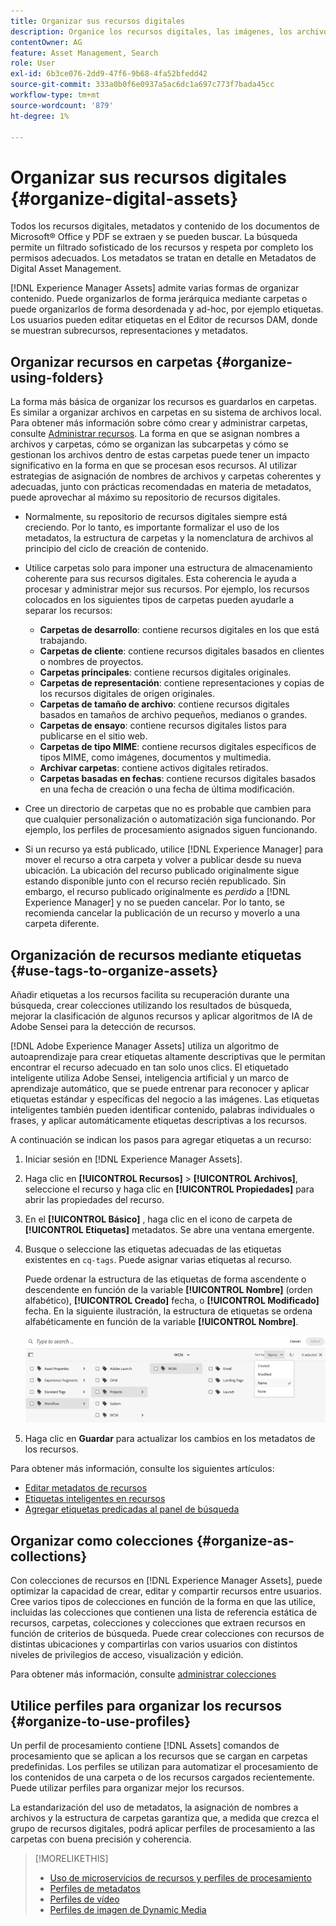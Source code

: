 ```yaml
---
title: Organizar sus recursos digitales
description: Organice los recursos digitales, las imágenes, los archivos, las carpetas, etc. mediante el Experience Manager.
contentOwner: AG
feature: Asset Management, Search
role: User
exl-id: 6b3ce076-2dd9-47f6-9b68-4fa52bfedd42
source-git-commit: 333a0b0f6e0937a5ac6dc1a697c773f7bada45cc
workflow-type: tm+mt
source-wordcount: '879'
ht-degree: 1%

---
```


# Organizar sus recursos digitales {#organize-digital-assets}

Todos los recursos digitales, metadatos y contenido de los documentos de Microsoft® Office y PDF se extraen y se pueden buscar. La búsqueda permite un filtrado sofisticado de los recursos y respeta por completo los permisos adecuados. Los metadatos se tratan en detalle en Metadatos de Digital Asset Management.

[!DNL Experience Manager Assets] admite varias formas de organizar contenido. Puede organizarlos de forma jerárquica mediante carpetas o puede organizarlos de forma desordenada y ad-hoc, por ejemplo etiquetas. Los usuarios pueden editar etiquetas en el Editor de recursos DAM, donde se muestran subrecursos, representaciones y metadatos.

<!-- Commenting to pull down the existing content before applying changes wrt CQDOC-15930
## Create folders {#create-folders}

When organizing a collection of assets, for example, all *Nature* images, you can create folders to keep them together. You can use folders to categorize and organize your assets. [!DNL Assets] does not require you to organize assets in folders to work better.

>[!NOTE]
>
>Sharing an Assets folder (in Marketing Cloud) of the type `sling:OrderedFolder`, is not supported. If you want to share a folder, do not select Ordered when creating a folder.

1. Navigate to the place in your digital assets folder where you want to create a new folder.
1. In the menu, click **[!UICONTROL Create]**. Select **[!UICONTROL New Folder]**.
1. In the **[!UICONTROL Title]** field, provide a folder name. By default, DAM uses the title that you provided as the folder name. Once the folder is created, you can override the default and specify another folder name.
1. Click **[!UICONTROL Create]**. Your folder is displayed in the digital assets folder.

## Add CUG properties to folders {#add-cug-properties-to-folders}

You can limit who can access certain folders in Assets by making the folder part of a closed user group (CUG). To make a folder part of a CUG:

1. In Assets, right-click the folder you want to add closed user group properties for and select **Properties**.  
1. Click the **CUG** tab.
1. Select the **Enabled** check box to make the folder and its assets available only to a closed user group.  
1. Browse to the login page, if there is one, to add that information. Add admitted groups by clicking **Add item**. If necessary, add the realm. Click **OK** to save your changes.

## Use tags to organize assets {#use-tags-to-organize-assets}

You can use folders or tags or both to organize assets. Adding tags to assets makes them more easy to retrieve during a search. To add tags to an asset, follow these steps:

1. In the Digital Asset Manager, double-click the asset to open it.
1. In the **Tags** area, open the menu to reveal the available tags. Select tags as appropriate. To delete a tag, hover the pointer over the tag and click `X` to delete it.
1. Click **Save** to save any tags you added.

Date24/08/2021
-->

## Organizar recursos en carpetas {#organize-using-folders}

La forma más básica de organizar los recursos es guardarlos en carpetas. Es similar a organizar archivos en carpetas en su sistema de archivos local. Para obtener más información sobre cómo crear y administrar carpetas, consulte [Administrar recursos](manage-digital-assets.md). La forma en que se asignan nombres a archivos y carpetas, cómo se organizan las subcarpetas y cómo se gestionan los archivos dentro de estas carpetas puede tener un impacto significativo en la forma en que se procesan esos recursos. Al utilizar estrategias de asignación de nombres de archivos y carpetas coherentes y adecuadas, junto con prácticas recomendadas en materia de metadatos, puede aprovechar al máximo su repositorio de recursos digitales.

* Normalmente, su repositorio de recursos digitales siempre está creciendo. Por lo tanto, es importante formalizar el uso de los metadatos, la estructura de carpetas y la nomenclatura de archivos al principio del ciclo de creación de contenido.
* Utilice carpetas solo para imponer una estructura de almacenamiento coherente para sus recursos digitales. Esta coherencia le ayuda a procesar y administrar mejor sus recursos. Por ejemplo, los recursos colocados en los siguientes tipos de carpetas pueden ayudarle a separar los recursos:

   * **Carpetas de desarrollo**: contiene recursos digitales en los que está trabajando.
   * **Carpetas de cliente**: contiene recursos digitales basados en clientes o nombres de proyectos.
   * **Carpetas principales**: contiene recursos digitales originales.
   * **Carpetas de representación**: contiene representaciones y copias de los recursos digitales de origen originales.
   * **Carpetas de tamaño de archivo**: contiene recursos digitales basados en tamaños de archivo pequeños, medianos o grandes.
   * **Carpetas de ensayo**: contiene recursos digitales listos para publicarse en el sitio web.
   * **Carpetas de tipo MIME**: contiene recursos digitales específicos de tipos MIME, como imágenes, documentos y multimedia.
   * **Archivar carpetas**: contiene activos digitales retirados.
   * **Carpetas basadas en fechas**: contiene recursos digitales basados en una fecha de creación o una fecha de última modificación.

* Cree un directorio de carpetas que no es probable que cambien para que cualquier personalización o automatización siga funcionando. Por ejemplo, los perfiles de procesamiento asignados siguen funcionando.
* Si un recurso ya está publicado, utilice [!DNL Experience Manager] para mover el recurso a otra carpeta y volver a publicar desde su nueva ubicación. La ubicación del recurso publicado originalmente sigue estando disponible junto con el recurso recién republicado. Sin embargo, el recurso publicado originalmente es *perdido* a [!DNL Experience Manager] y no se pueden cancelar. Por lo tanto, se recomienda cancelar la publicación de un recurso y moverlo a una carpeta diferente.

## Organización de recursos mediante etiquetas {#use-tags-to-organize-assets}

Añadir etiquetas a los recursos facilita su recuperación durante una búsqueda, crear colecciones utilizando los resultados de búsqueda, mejorar la clasificación de algunos recursos y aplicar algoritmos de IA de Adobe Sensei para la detección de recursos.

[!DNL Adobe Experience Manager Assets] utiliza un algoritmo de autoaprendizaje para crear etiquetas altamente descriptivas que le permitan encontrar el recurso adecuado en tan solo unos clics. El etiquetado inteligente utiliza Adobe Sensei, inteligencia artificial y un marco de aprendizaje automático, que se puede entrenar para reconocer y aplicar etiquetas estándar y específicas del negocio a las imágenes. Las etiquetas inteligentes también pueden identificar contenido, palabras individuales o frases, y aplicar automáticamente etiquetas descriptivas a los recursos.

A continuación se indican los pasos para agregar etiquetas a un recurso:

1. Iniciar sesión en [!DNL Experience Manager Assets].
1. Haga clic en **[!UICONTROL Recursos]** > **[!UICONTROL Archivos]**, seleccione el recurso y haga clic en **[!UICONTROL Propiedades]** para abrir las propiedades del recurso.
1. En el **[!UICONTROL Básico]** , haga clic en el icono de carpeta de **[!UICONTROL Etiquetas]** metadatos. Se abre una ventana emergente.
1. Busque o seleccione las etiquetas adecuadas de las etiquetas existentes en `cq-tags`. Puede asignar varias etiquetas al recurso.

   Puede ordenar la estructura de las etiquetas de forma ascendente o descendente en función de la variable **[!UICONTROL Nombre]** (orden alfabético), **[!UICONTROL Creado]** fecha, o **[!UICONTROL Modificado]** fecha. En la siguiente ilustración, la estructura de etiquetas se ordena alfabéticamente en función de la variable **[!UICONTROL Nombre]**.

   ![añadir etiquetas](assets/add-tags-to-asset.png)

1. Haga clic en **Guardar** para actualizar los cambios en los metadatos de los recursos.

Para obtener más información, consulte los siguientes artículos:

* [Editar metadatos de recursos](meta-edit.md)
* [Etiquetas inteligentes en recursos](smart-tags.md)
* [Agregar etiquetas predicadas al panel de búsqueda](/help/assets/search-facets.md/#adding-a-tags-predicate)

## Organizar como colecciones {#organize-as-collections}

Con colecciones de recursos en [!DNL Experience Manager Assets], puede optimizar la capacidad de crear, editar y compartir recursos entre usuarios. Cree varios tipos de colecciones en función de la forma en que las utilice, incluidas las colecciones que contienen una lista de referencia estática de recursos, carpetas, colecciones y colecciones que extraen recursos en función de criterios de búsqueda. Puede crear colecciones con recursos de distintas ubicaciones y compartirlas con varios usuarios con distintos niveles de privilegios de acceso, visualización y edición.

Para obtener más información, consulte [administrar colecciones](manage-collections.md)


## Utilice perfiles para organizar los recursos {#organize-to-use-profiles}

Un perfil de procesamiento contiene [!DNL Assets] comandos de procesamiento que se aplican a los recursos que se cargan en carpetas predefinidas. Los perfiles se utilizan para automatizar el procesamiento de los contenidos de una carpeta o de los recursos cargados recientemente. Puede utilizar perfiles para organizar mejor los recursos.

La estandarización del uso de metadatos, la asignación de nombres a archivos y la estructura de carpetas garantiza que, a medida que crezca el grupo de recursos digitales, podrá aplicar perfiles de procesamiento a las carpetas con buena precisión y coherencia.

>[!MORELIKETHIS]
>
>* [Uso de microservicios de recursos y perfiles de procesamiento](asset-microservices-configure-and-use.md)
>* [Perfiles de metadatos](metadata-profiles.md)
>* [Perfiles de vídeo](/help/assets/dynamic-media/video-profiles.md)
>* [Perfiles de imagen de Dynamic Media](/help/assets/dynamic-media/image-profiles.md)


